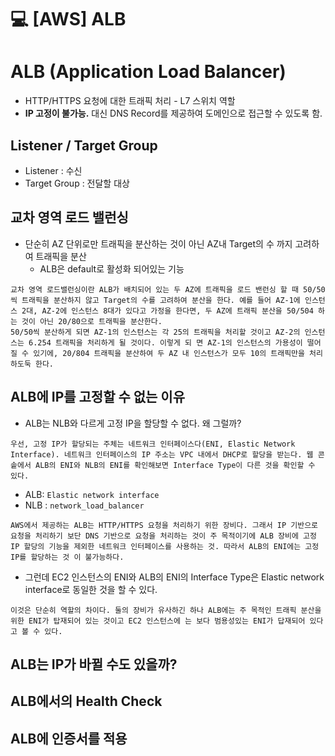 💻 [AWS] ALB
=================
# ALB (Application Load Balancer)
* HTTP/HTTPS 요청에 대한 트래픽 처리 - L7 스위치 역할
* **IP 고정이 불가능.** 대신 DNS Record를 제공하여 도메인으로 접근할 수 있도록 함.

## Listener / Target Group
* Listener : 수신
* Target Group : 전달할 대상

## 교차 영역 로드 밸런싱
* 단순히 AZ 단위로만 트래픽을 분산하는 것이 아닌 AZ내 Target의 수 까지 고려하여 트래픽을 분산
    * ALB은 default로 활성화 되어있는 기능
```vim    
교차 영역 로드밸런싱이란 ALB가 배치되어 있는 두 AZ에 트래픽을 로드 밴런싱 할 때 50/50씩 트래픽을 분산하지 않고 Target의 수를 고려하여 분산을 한다. 예를 들어 AZ-1에 인스턴스 2대, AZ-2에 인스턴스 8대가 있다고 가정을 한다면, 두 AZ에 트래픽 분산을 50/504 하는 것이 아닌 20/80으로 트래픽을 분산한다.
50/50씩 분산하게 되면 AZ-1의 인스턴스는 각 25의 트래픽을 처리할 것이고 AZ-2의 인스턴스는 6.254 트래픽을 처리하게 될 것이다. 이렇게 되 면 AZ-1의 인스턴스의 가용성이 떨어질 수 있기에, 20/804 트래픽을 분산하여 두 AZ 내 인스턴스가 모두 10의 트래픽만을 처리하도둑 한다.
```

## ALB에 IP를 고정할 수 없는 이유
* ALB는 NLB와 다르게 고정 IP을 할당할 수 없다. 왜 그럴까?
```vim
우선, 고정 IP가 할당되는 주체는 네트워크 인터페이스다(ENI, Elastic Network Interface). 네트워크 인터페이스의 IP 주소는 VPC 내에서 DHCP로 할당을 받는다. 웹 콘솥에서 ALB의 ENI와 NLB의 ENI를 확인해보면 Interface Type이 다른 것을 확인할 수 있다.
```
*  ALB: `Elastic network interface`
*  NLB : `network_load_balancer`

```vim
AWS에서 제공하는 ALB는 HTTP/HTTPS 요청을 처리하기 위한 장비다. 그래서 IP 기반으로 요청을 처리하기 보단 DNS 기반으로 요청을 처리하는 것이 주 목적이기에 ALB 장비에 고정 IP 할당의 기능을 제외한 네트워크 인터페이스를 사용하는 것. 따라서 ALB의 ENI에는 고정 IP를 할당하는 것 이 불가능하다.
```

* 그런데 EC2 인스턴스의 ENI와 ALB의 ENI의 Interface Type은 Elastic network interface로 동일한 것을 할 수 있다.
```vim
이것은 단순히 역할의 차이다. 둘의 장비가 유사하긴 하나 ALB에는 주 목적인 트래픽 분산을 위한 ENI가 탑재되어 있는 것이고 EC2 인스턴스에 는 보다 범용성있는 ENI가 답재되어 있다고 볼 수 있다.
```
## ALB는 IP가 바뀔 수도 있을까?

## ALB에서의 Health Check

## ALB에 인증서를 적용

